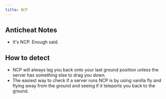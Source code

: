 ```yaml
---
title: NCP
---
```

## Anticheat Notes
- It's NCP. Enough said.

## How to detect
- NCP will always lag you back onto your last ground position unless the server has something else to drag you down. 
- The easiest way to check if a server runs NCP is by using vanilla fly and flying away from the ground and seeing if it teleports you back to the ground.